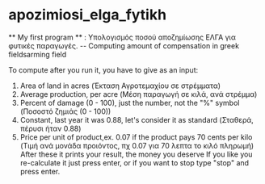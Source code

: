 # apozimiosi_elga_fytikh
** My first program ** : Υπολογισμός ποσού αποζημίωσης ΕΛΓΑ για φυτικές παραγωγές. -- Computing amount of compensation in greek fieldsarming field

To compute after you run it, you have to give as an input:
1) Area of land in acres (Έκταση Αγροτεμαχίου σε στρέμματα)
2) Average production, per acre (Μέση παραγωγή σε κιλά, ανά στρέμμα)
3) Percent of damage (0 - 100), just the number, not the "%" symbol (Ποσοστό ζημιάς (0 - 100))
4) Constant, last year it was 0.88, let's consider it as standard (Σταθερά, πέρυσι ήταν 0.88)
5) Price per unit of product,ex. 0.07 if the product pays 70 cents per kilo (Τιμή ανά μονάδα προιόντος, πχ 0.07 για 70 λεπτα το κιλό πληρωμή)
 After these it prints your result, the money you deserve 
 If you like you re-calculate it just press enter, or if you want to stop type "stop" and press enter.

